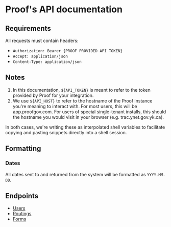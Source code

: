 # Proof's API documentation

## Requirements
All requests must contain headers:
* `Authorization: Bearer {PROOF PROVIDED API TOKEN}`
* `Accept: application/json`
* `Content-Type: application/json`

## Notes

1. In this documentation, `${API_TOKEN}` is meant to refer to the token provided by Proof for your integration.
2. We use `${API_HOST}` to refer to the hostname of the Proof instance you're meaning to interact with. For most users, this will be app.proofgov.com. For users of special single-tenant installs, this should the hostname you would visit in your browser (e.g. trac.ynet.gov.yk.ca).

In both cases, we're writing these as interpolated shell variables to facilitate copying and pasting snippets directly into a shell session.

## Formatting
### Dates
All dates sent to and returned from the system will be formatted as `YYYY-MM-DD`.

## Endpoints

* [Users](users-endpoint.md)
* [Routings](routings-endpoint.md)
* [Forms](forms-endpoints.md)